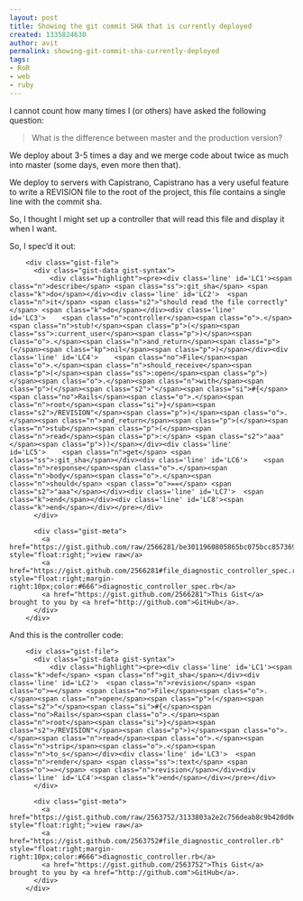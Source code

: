 ```yaml
---
layout: post
title: Showing the git commit SHA that is currently deployed
created: 1335824630
author: avit
permalink: showing-git-commit-sha-currently-deployed
tags:
- RoR
- web
- ruby
---
```

<p>I cannot count how many times I (or others) have asked the following question:</p>
<blockquote><p>What is the difference between master and the production version?</p></blockquote>
<p>We deploy about 3-5 times a day and we merge code about twice as much into master (some days, even more then that).</p>
<p>We deploy to servers with Capistrano, Capistrano has a very useful feature to write a REVISION file to the root of the project, this file contains a single line with the commit sha.</p>
<p>So, I thought I might set up a controller that will read this file and display it when I want.</p>
<p>So, I spec’d it out:</p>
<div id="gist-2566281" class="gist">

        <div class="gist-file">
          <div class="gist-data gist-syntax">
              <div class="highlight"><pre><div class='line' id='LC1'><span class="n">describe</span> <span class="ss">:git_sha</span> <span class="k">do</span></div><div class='line' id='LC2'>  <span class="n">it</span> <span class="s2">"should read the file correctly"</span> <span class="k">do</span></div><div class='line' id='LC3'>    <span class="n">controller</span><span class="o">.</span><span class="n">stub!</span><span class="p">(</span><span class="ss">:current_user</span><span class="p">)</span><span class="o">.</span><span class="n">and_return</span><span class="p">(</span><span class="kp">nil</span><span class="p">)</span></div><div class='line' id='LC4'>    <span class="no">File</span><span class="o">.</span><span class="n">should_receive</span><span class="p">(</span><span class="ss">:open</span><span class="p">)</span><span class="o">.</span><span class="n">with</span><span class="p">(</span><span class="s2">"</span><span class="si">#{</span><span class="no">Rails</span><span class="o">.</span><span class="n">root</span><span class="si">}</span><span class="s2">/REVISION"</span><span class="p">)</span><span class="o">.</span><span class="n">and_return</span><span class="p">(</span><span class="n">stub</span><span class="p">(</span><span class="n">read</span><span class="p">:</span> <span class="s2">"aaa"</span><span class="p">))</span></div><div class='line' id='LC5'>    <span class="n">get</span> <span class="ss">:git_sha</span></div><div class='line' id='LC6'>    <span class="n">response</span><span class="o">.</span><span class="n">body</span><span class="o">.</span><span class="n">should</span> <span class="o">==</span> <span class="s2">"aaa"</span></div><div class='line' id='LC7'>  <span class="k">end</span></div><div class='line' id='LC8'><span class="k">end</span></div></pre></div>
          </div>

          <div class="gist-meta">
            <a href="https://gist.github.com/raw/2566281/be3011960805865bc075bcc857369f665e586096/diagnostic_controller_spec.rb" style="float:right;">view raw</a>
            <a href="https://gist.github.com/2566281#file_diagnostic_controller_spec.rb" style="float:right;margin-right:10px;color:#666">diagnostic_controller_spec.rb</a>
            <a href="https://gist.github.com/2566281">This Gist</a> brought to you by <a href="http://github.com">GitHub</a>.
          </div>
        </div>
</div>

<p>And this is the controller code:</p>
<div id="gist-2563752" class="gist">

        <div class="gist-file">
          <div class="gist-data gist-syntax">
              <div class="highlight"><pre><div class='line' id='LC1'><span class="k">def</span> <span class="nf">git_sha</span></div><div class='line' id='LC2'>  <span class="n">revision</span> <span class="o">=</span> <span class="no">File</span><span class="o">.</span><span class="n">open</span><span class="p">(</span><span class="s2">"</span><span class="si">#{</span><span class="no">Rails</span><span class="o">.</span><span class="n">root</span><span class="si">}</span><span class="s2">/REVISION"</span><span class="p">)</span><span class="o">.</span><span class="n">read</span><span class="o">.</span><span class="n">strip</span><span class="o">.</span><span class="n">to_s</span></div><div class='line' id='LC3'>  <span class="n">render</span> <span class="ss">:text</span> <span class="o">=></span> <span class="n">revision</span></div><div class='line' id='LC4'><span class="k">end</span></div></pre></div>
          </div>

          <div class="gist-meta">
            <a href="https://gist.github.com/raw/2563752/3133803a2e2c756deab8c9b420d0e845f67ff003/diagnostic_controller.rb" style="float:right;">view raw</a>
            <a href="https://gist.github.com/2563752#file_diagnostic_controller.rb" style="float:right;margin-right:10px;color:#666">diagnostic_controller.rb</a>
            <a href="https://gist.github.com/2563752">This Gist</a> brought to you by <a href="http://github.com">GitHub</a>.
          </div>
        </div>
</div>
